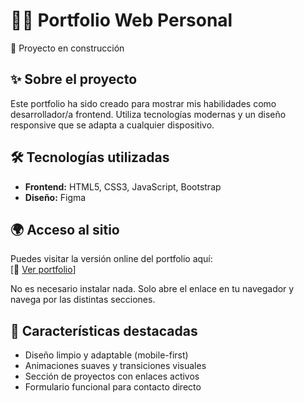 # 🧑‍🎨 Portfolio Web Personal  
🚧 Proyecto en construcción

## ✨ Sobre el proyecto

Este portfolio ha sido creado para mostrar mis habilidades como desarrollador/a frontend. Utiliza tecnologías modernas y un diseño responsive que se adapta a cualquier dispositivo.

## 🛠️ Tecnologías utilizadas

- **Frontend:** HTML5, CSS3, JavaScript, Bootstrap  
- **Diseño:** Figma  


## 🌍 Acceso al sitio

Puedes visitar la versión online del portfolio aquí:  
[🔗 [Ver portfolio](https://Adrian24prog.github.io/Portfolio-Adri-n-Dondarza)]

No es necesario instalar nada. Solo abre el enlace en tu navegador y navega por las distintas secciones.

## 📌 Características destacadas

- Diseño limpio y adaptable (mobile-first)  
- Animaciones suaves y transiciones visuales  
- Sección de proyectos con enlaces activos  
- Formulario funcional para contacto directo  
